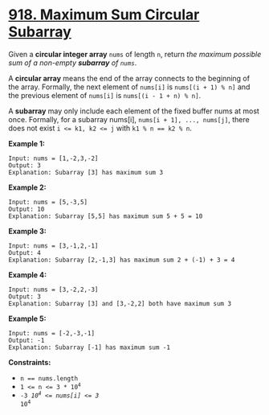 # [918. Maximum Sum Circular Subarray](https://leetcode.com/problems/maximum-sum-circular-subarray/)

Given a **circular integer array** `nums` of length `n`, return _the maximum possible sum of a non-empty **subarray** of `nums`_.

A **circular array** means the end of the array connects to the beginning of the array. Formally, the next element of `nums[i]` is `nums[(i + 1) % n]` and the previous element of `nums[i]` is `nums[(i - 1 + n) % n]`.

A **subarray** may only include each element of the fixed buffer nums at most once. Formally, for a subarray nums[i], `nums[i + 1], ..., nums[j]`, there does not exist `i <= k1, k2 <= j` with `k1 % n == k2 % n`.

**Example 1:**

```
Input: nums = [1,-2,3,-2]
Output: 3
Explanation: Subarray [3] has maximum sum 3
```

**Example 2:**

```
Input: nums = [5,-3,5]
Output: 10
Explanation: Subarray [5,5] has maximum sum 5 + 5 = 10
```

**Example 3:**

```
Input: nums = [3,-1,2,-1]
Output: 4
Explanation: Subarray [2,-1,3] has maximum sum 2 + (-1) + 3 = 4
```

**Example 4:**

```
Input: nums = [3,-2,2,-3]
Output: 3
Explanation: Subarray [3] and [3,-2,2] both have maximum sum 3
```

**Example 5:**

```
Input: nums = [-2,-3,-1]
Output: -1
Explanation: Subarray [-1] has maximum sum -1
```

**Constraints:**

-   `n == nums.length`
-   <code>1 <= n <= 3 \* 10<sup>4</sup></code>
-   <code>-3 _10<sup>4</sup> <= nums[i] <= 3_ 10<sup>4</sup></code>

